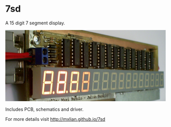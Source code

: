 7sd
===

A 15 digit 7 segment display.

![](https://github.com/mxlian/7sd/blob/master/finished.jpg)

Includes PCB, schematics and driver.

For more details visit http://mxlian.github.io/7sd
